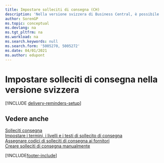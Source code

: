 ```yaml
---
title: Impostare solleciti di consegna (CH)
description: 'Nella versione svizzera di Business Central, è possibile usare solleciti di consegna per segnalare ai fornitori le consegne scadute.'
author: SorenGP
ms.topic: conceptual
ms.devlang: na
ms.tgt_pltfrm: na
ms.workload: na
ms.search.keywords: null
ms.search.form: '5005270, 5005272'
ms.date: 04/01/2021
ms.author: edupont
---
```

# <a name="set-up-delivery-reminders-in-the-swiss-version"></a><a name="set-up-delivery-reminders-in-the-swiss-version"></a><a name="set-up-delivery-reminders-in-the-swiss-version"></a>Impostare solleciti di consegna nella versione svizzera

[!INCLUDE [delivery-reminders-setup](../includes/ATCHDE/delivery-reminders-setup.md)]

## <a name="see-also"></a><a name="see-also"></a><a name="see-also"></a>Vedere anche

[Solleciti consegna](delivery-reminders.md)  
[Impostare i termini, i livelli e i testi di sollecito di consegna](how-to-set-up-delivery-reminder-terms-levels-and-text.md)  
[Assegnare codici di solleciti di consegna ai fornitori](how-to-assign-delivery-reminder-codes-to-vendors.md)  
[Creare solleciti di consegna manualmente](how-to-create-delivery-reminders-manually.md)


[!INCLUDE[footer-include](../../includes/footer-banner.md)]
